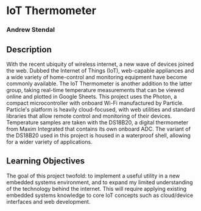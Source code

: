 # IoT Thermometer
### Andrew Stendal

## Description
With the recent ubiquity of wireless internet, a new wave of devices joined the web. Dubbed the Internet of Things (IoT), 
web-capable appliances and a wide variety of home-control and monitoring equipment have become commonly available. The IoT Thermometer is another
addition to the latter group, taking real-time temperature measurements that can be viewed online and plotted in Google Sheets. This project 
uses the Photon, a compact microcontroller with onboard Wi-Fi manufactured by Particle. Particle's platform is heavily cloud-focused, with 
web utilities and standard libraries that allow remote control and monitoring of their devices. Temperature samples are taken with the 
DS18B20, a digital thermometer from Maxim Integrated that contains its own onboard ADC. The variant of the DS18B20 used in this project
is housed in a waterproof shell, allowing for a wider variety of applications. 

## Learning Objectives
The goal of this project twofold: to implement a useful utility in a new embedded systems environment, and to expand my limited understanding
of the technology behind the internet. This will require applying existing embedded systems knowledge to core IoT concepts such as cloud/device interfaces and web development. 

